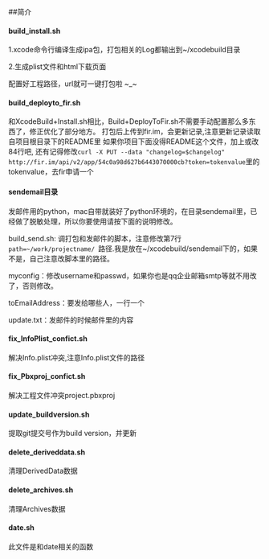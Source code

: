 ##简介

#### build_install.sh

1.xcode命令行编译生成ipa包，打包相关的Log都输出到~/xcodebuild目录

2.生成plist文件和html下载页面

配置好工程路径，url就可一键打包啦 ~_~

#### build_deployto_fir.sh

和XcodeBuild+Install.sh相比，Build+DeployToFir.sh不需要手动配置那么多东西了，修正优化了部分地方。
打包后上传到fir.im，会更新记录,注意更新记录读取自项目根目录下的README里
如果你项目下面没得README这个文件，加上或改84行吧,
还有记得修改`curl -X PUT --data "changelog=$changelog" http://fir.im/api/v2/app/54c0a98d627b6443070000cb?token=tokenvalue`里的tokenvalue，去fir申请一个

#### sendemail目录

发邮件用的python，mac自带就装好了python环境的，在目录sendemail里，已经做了脱敏处理，所以你要使用请按下面的说明修改。

build_send.sh: 调打包和发邮件的脚本，注意修改第7行`path=~/work/projectname/
`路径.我是放在~/xcodebuild/sendemail下的，如果不是，自己注意改脚本里的路径。

myconfig：修改username和passwd，如果你也是qq企业邮箱smtp等就不用改了，否则修改。

toEmailAddress：要发给哪些人，一行一个

update.txt：发邮件的时候邮件里的内容

#### fix_InfoPlist_confict.sh

解决Info.plist冲突,注意Info.plist文件的路径

#### fix_Pbxproj_confict.sh

解决工程文件冲突project.pbxproj

#### update_buildversion.sh

提取git提交号作为build version，并更新

#### delete_deriveddata.sh

清理DerivedData数据

#### delete_archives.sh

清理Archives数据


#### date.sh

此文件是和date相关的函数
